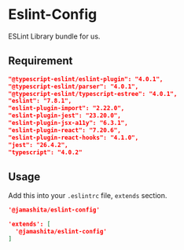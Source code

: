 # Eslint-Config

ESLint Library bundle for us.

## Requirement

```json
"@typescript-eslint/eslint-plugin": "4.0.1",
"@typescript-eslint/parser": "4.0.1",
"@typescript-eslint/typescript-estree": "4.0.1",
"eslint": "7.8.1",
"eslint-plugin-import": "2.22.0",
"eslint-plugin-jest": "23.20.0",
"eslint-plugin-jsx-a11y": "6.3.1",
"eslint-plugin-react": "7.20.6",
"eslint-plugin-react-hooks": "4.1.0",
"jest": "26.4.2",
"typescript": "4.0.2"
```

## Usage

Add this into your `.eslintrc` file, `extends` section.

```json
'@jamashita/eslint-config'
```

```json
'extends': [
  '@jamashita/eslint-config'
]
```
